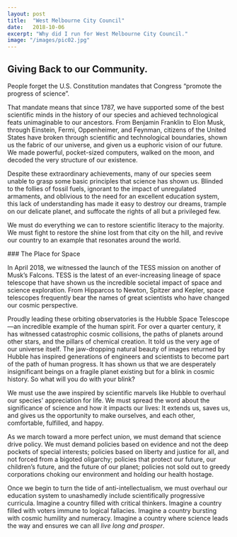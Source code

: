 ```yaml
---
layout: post
title:  "West Melbourne City Council"
date:   2018-10-06
excerpt: "Why did I run for West Melbourne City Council."
image: "/images/pic02.jpg"
---
```


## Giving Back to our Community.
<p>
People forget the U.S. Constitution mandates that Congress “promote the progress of science”.
</p>
<p>
That mandate means that since 1787, we have supported some of the best scientific minds in the history of our species and achieved technological feats unimaginable to our ancestors. From Benjamin Franklin to Elon Musk, through Einstein, Fermi, Oppenheimer, and Feynman, citizens of the United States have broken through scientific and technological boundaries, shown us the fabric of our universe, and given us a euphoric vision of our future. We made powerful, pocket-sized computers, walked on the moon, and decoded the very structure of our existence.
</p>
<p>
Despite these extraordinary achievements, many of our species seem unable to grasp some basic principles that science has shown us. Blinded to the follies of fossil fuels, ignorant to the impact of unregulated armaments, and oblivious to the need for an excellent education system, this lack of understanding has made it easy to destroy our dreams, trample on our delicate planet, and suffocate the rights of all but a privileged few.
</p>
<p>
We must do everything we can to restore scientific literacy to the majority. We must fight to restore the shine lost from that city on the hill, and revive our country to an example that resonates around the world.
</p>
### The Place for Space
<p>
In April 2018, we witnessed the launch of the TESS mission on another of Musk’s Falcons. TESS is the latest of an ever-increasing lineage of space telescope that have shown us the incredible societal impact of space and science exploration. From Hipparcos to Newton, Spitzer and Kepler, space telescopes frequently bear the names of great scientists who have changed our cosmic perspective.
</p>
<p>
Proudly leading these orbiting observatories is the Hubble Space Telescope&mdash;an incredible example of the human spirit. For over a quarter century, it has witnessed catastrophic cosmic collisions, the paths of planets around other stars, and the pillars of chemical creation. It told us the very age of our universe itself. The jaw-dropping natural beauty of images returned by Hubble has inspired generations of engineers and scientists to become part of the path of human progress. It has shown us that we are desperately insignificant beings on a fragile planet existing but for a blink in cosmic history. So what will you do with your blink?
</p>
<p>
We must use the awe inspired by scientific marvels like Hubble to overhaul our species' appreciation for life. We must spread the word about the significance of science and how it impacts our lives: It extends us, saves us, and gives us the opportunity to make ourselves, and each other, comfortable, fulfilled, and happy.
</p>
<p>
As we march toward a more perfect union, we must demand that science drive policy. We must demand policies based on evidence and not the deep pockets of special interests; policies based on liberty and justice for all, and not forced from a bigoted oligarchy; policies that protect our future, our children’s future, and the future of our planet; policies not sold out to greedy corporations choking our environment and holding our health hostage.
</p>
<p>
Once we begin to turn the tide of anti-intellectualism, we must overhaul our education system to unashamedly include scientifically progressive curricula. Imagine a country filled with critical thinkers. Imagine a country filled with voters immune to logical fallacies. Imagine a country bursting with cosmic humility and numeracy. Imagine a country where science leads the way and ensures we can all <i>live long and prosper</i>.
</p>
